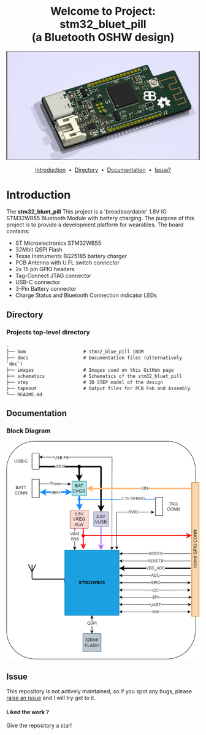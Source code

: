 <h1 align="center">Welcome to Project: stm32_bluet_pill </br> (a Bluetooth OSHW design) </h1>
<div align="center">
  <a href="https://github.com/brendose/stm32_bluet_pill"></a>


   ![Alt text](/images/stm32_bluet_pill.jpg?raw=true)


<a href="#introduction">Introduction</a> &nbsp;&bull;&nbsp;
<a href="#directory">Directory</a> &nbsp;&bull;&nbsp;
<a href="#documentation">Documentation</a> &nbsp;&bull;&nbsp;
<a href="#issue">Issue?</a>
</div>


# Introduction
The <b>stm32_bluet_pill</b> This project is a 'breadboardable' 1.8V IO STM32WB55 Bluetooth Module with battery charging. 
The purpose of this project is to provide a development platform for wearables. The board contains:

- ST Microelectronics STM32WB55
- 32Mbit QSPI Flash
- Texas Instruments BQ25185 battery charger
- PCB Antenna with U.FL switch connector 
- 2x 15 pin GPIO headers
- Tag-Connect JTAG connector 
- USB-C connector
- 3-Pin Battery connector
- Charge Status and Bluetooth Connection indicator LEDs


## Directory

### Projects top-level directory

    .
    ├── bom                     # stm32_blue_pill iBOM
    ├── docs                    # Documentation files (alternatively `doc`)
    ├── images                  # Images used on this GitHub page
    ├── schematics              # Schematics of the stm32_bluet_pill
    ├── step                    # 3D STEP model of the design
    ├── tapeout                 # Output files for PCB Fab and Assembly
    └── README.md

## Documentation

### Block Diagram

![Alt text](/images/stm32_bluet_pill-block-diagram.png?raw=true)


## Issue

This repository is not actively maintained, so if you spot any bugs, please <a href="https://github.com/brendose/stm32_bluet_pill/issues/new">raise an issue</a> and I will try get to it.

<h4>Liked the work ?</h4>
Give the repository a star!
